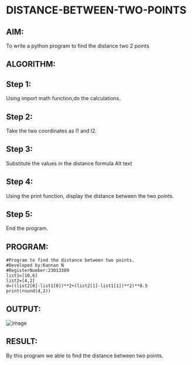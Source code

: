 # DISTANCE-BETWEEN-TWO-POINTS

## AIM:
To write a python program to find the distance two 2 points
## ALGORITHM:
## Step 1:
Using import math function,do the calculations.

## Step 2:
Take the two coordinates as l1 and l2.

## Step 3:
Substitute the values in the distance formula Alt text

## Step 4:
Using the print function, display the distance between the two points.

## Step 5:
End the program.

## PROGRAM:
```
#Program to find the distance between two points.
#Developed by:Kannan N
#RegisterNumber:23013389
list1=[10,6]
list2=[4,2]
d=((list2[0]-list1[0])**2+(list2[1]-list1[1])**2)**0.5
print(round(d,2))
```


## OUTPUT:
![image](https://github.com/kannan-nagaraju/DISTANCE-BETWEEN-TWO-POINTS/assets/145742755/7e7d14e3-8d77-45f7-b11e-a5f11dede955)


## RESULT:
By this program we able to find the distance between two points.
